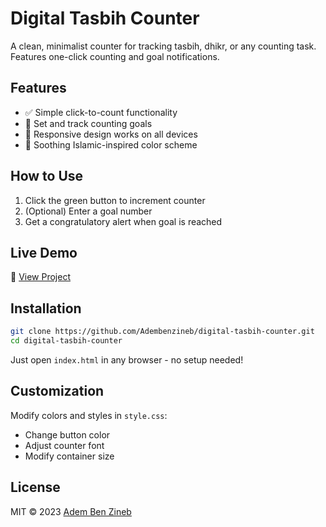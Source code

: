 # Digital Tasbih Counter  

A clean, minimalist counter for tracking tasbih, dhikr, or any counting task. Features one-click counting and goal notifications.  

## Features  
- ✅ Simple click-to-count functionality  
- 🎯 Set and track counting goals  
- 📱 Responsive design works on all devices  
- 🎨 Soothing Islamic-inspired color scheme  

## How to Use  
1. Click the green button to increment counter  
2. (Optional) Enter a goal number  
3. Get a congratulatory alert when goal is reached  

## Live Demo  
🔗 [View Project](https://digital-tasbih-counter-eta.vercel.app)  

## Installation  
```bash
git clone https://github.com/Adembenzineb/digital-tasbih-counter.git
cd digital-tasbih-counter
```
Just open `index.html` in any browser - no setup needed!  

## Customization  
Modify colors and styles in `style.css`:  
- Change button color  
- Adjust counter font  
- Modify container size  

## License  
MIT © 2023 [Adem Ben Zineb](https://github.com/Adembenzineb)  
